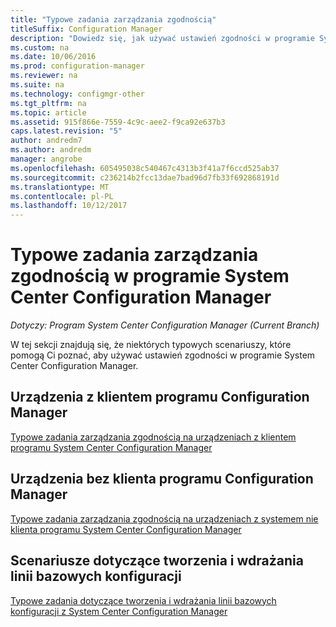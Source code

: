 ```yaml
---
title: "Typowe zadania zarządzania zgodnością"
titleSuffix: Configuration Manager
description: "Dowiedz się, jak używać ustawień zgodności w programie System Center Configuration Manager."
ms.custom: na
ms.date: 10/06/2016
ms.prod: configuration-manager
ms.reviewer: na
ms.suite: na
ms.technology: configmgr-other
ms.tgt_pltfrm: na
ms.topic: article
ms.assetid: 915f866e-7559-4c9c-aee2-f9ca92e637b3
caps.latest.revision: "5"
author: andredm7
ms.author: andredm
manager: angrobe
ms.openlocfilehash: 605495038c540467c4313b3f41a7f6ccd525ab37
ms.sourcegitcommit: c236214b2fcc13dae7bad96d7fb33f692868191d
ms.translationtype: MT
ms.contentlocale: pl-PL
ms.lasthandoff: 10/12/2017
---
```

# <a name="common-tasks-for-managing-compliance-with-system-center-configuration-manager"></a>Typowe zadania zarządzania zgodnością w programie System Center Configuration Manager

*Dotyczy: Program System Center Configuration Manager (Current Branch)*

W tej sekcji znajdują się, że niektórych typowych scenariuszy, które pomogą Ci poznać, aby używać ustawień zgodności w programie System Center Configuration Manager.  

## <a name="for-devices-that-run-the-configuration-manager-client"></a>Urządzenia z klientem programu Configuration Manager  
 [Typowe zadania zarządzania zgodnością na urządzeniach z klientem programu System Center Configuration Manager](../../compliance/plan-design/common-tasks-for-managing-compliance-on-devices-with-the-client.md)  

## <a name="for-devices-that-do-not-run-the-configuration-manager-client"></a>Urządzenia bez klienta programu Configuration Manager  
 [Typowe zadania zarządzania zgodnością na urządzeniach z systemem nie klienta programu System Center Configuration Manager](../../compliance/plan-design/common-tasks-for-managing-compliance-on-devices-not-running-the-client.md)  

## <a name="scenarios-for-creating-and-deploying-configuration-baselines"></a>Scenariusze dotyczące tworzenia i wdrażania linii bazowych konfiguracji  
 [Typowe zadania dotyczące tworzenia i wdrażania linii bazowych konfiguracji z System Center Configuration Manager](../../compliance/plan-design/common-tasks-for-creating-and-deploying-configuration-baselines.md)  
